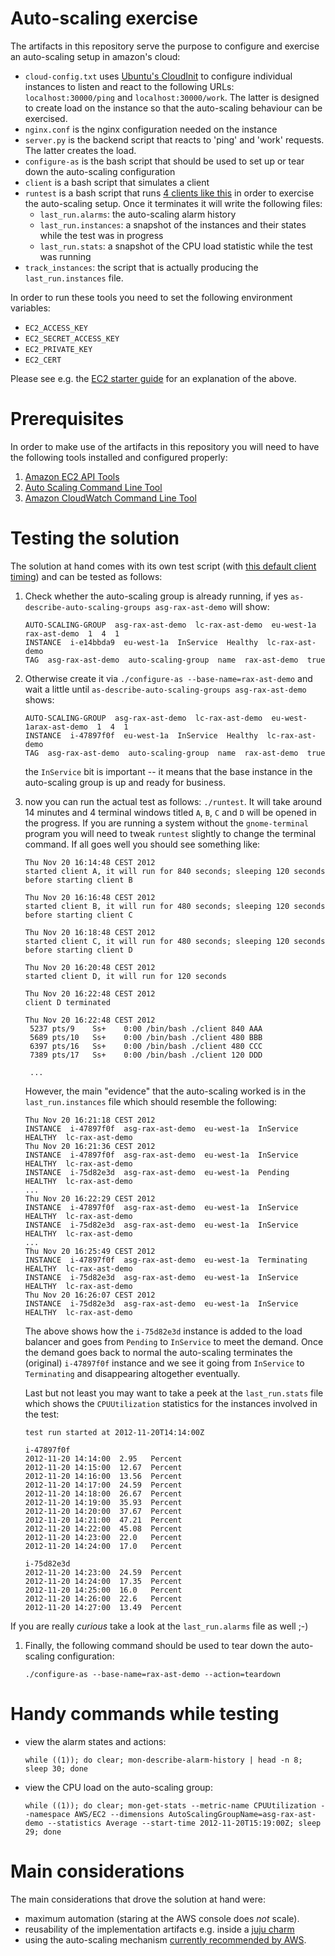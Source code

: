 # Auto-scaling exercise

The artifacts in this repository serve the purpose to configure and exercise an auto-scaling setup in amazon's cloud:

 - `cloud-config.txt` uses [Ubuntu's CloudInit](https://help.ubuntu.com/community/CloudInit) to configure individual instances to listen
   and react to the following URLs: `localhost:30000/ping` and
   `localhost:30000/work`. The latter is designed to create load on
   the instance so that the auto-scaling behaviour can be exercised.
  - `nginx.conf` is the nginx configuration needed on the instance
  - `server.py` is the backend script that reacts to 'ping' and 'work'
    requests. The latter creates the load.
 - `configure-as` is the bash script that should be used to set
    up or tear down the auto-scaling configuration
 - `client` is a bash script that simulates a client
 - `runtest` is a bash script that runs [4 clients like this](http://instagr.am/p/J5enj2LXJE/) in
   order to exercise the auto-scaling setup. Once it terminates it will
   write the following files:
   - `last_run.alarms`: the auto-scaling alarm history
   - `last_run.instances`: a snapshot of the instances and their states
     while the test was in progress
   - `last_run.stats`: a snapshot of the CPU load statistic while the test
     was running
 - `track_instances`: the script that is actually producing the
   `last_run.instances` file.

In order to run these tools you need to set the following environment variables:

 - `EC2_ACCESS_KEY`
 - `EC2_SECRET_ACCESS_KEY`
 - `EC2_PRIVATE_KEY`
 - `EC2_CERT`

Please see e.g. the [EC2 starter guide](https://help.ubuntu.com/community/EC2StartersGuide) for an explanation of the above.

# Prerequisites
In order to make use of the artifacts in this repository you will need
to have the following tools installed and configured properly:
 1. [Amazon EC2 API Tools](http://aws.amazon.com/developertools/351)
 1. [Auto Scaling Command Line Tool](http://aws.amazon.com/developertools/2535)
 1. [Amazon CloudWatch Command Line Tool](http://aws.amazon.com/developertools/2534)

# Testing the solution

The solution at hand comes with its own test script (with [this default client timing](http://instagr.am/p/J5enj2LXJE/)) and can be tested as follows:

 1. Check whether the auto-scaling group is already running, if yes `as-describe-auto-scaling-groups asg-rax-ast-demo` will show:
    <pre><code>AUTO-SCALING-GROUP  asg-rax-ast-demo  lc-rax-ast-demo  eu-west-1a  rax-ast-demo  1  4  1
    INSTANCE  i-e14bbda9  eu-west-1a  InService  Healthy  lc-rax-ast-demo
    TAG  asg-rax-ast-demo  auto-scaling-group  name  rax-ast-demo  true
    </code></pre>

 1. Otherwise create it via `./configure-as --base-name=rax-ast-demo` and
    wait a little until `as-describe-auto-scaling-groups asg-rax-ast-demo` shows:
        
    <pre><code>AUTO-SCALING-GROUP  asg-rax-ast-demo  lc-rax-ast-demo  eu-west-1arax-ast-demo  1  4  1
	INSTANCE  i-47897f0f  eu-west-1a  InService  Healthy  lc-rax-ast-demo
	TAG  asg-rax-ast-demo  auto-scaling-group  name  rax-ast-demo  true
    </code></pre>

    the `InService` bit is important -- it means that the base instance
    in the auto-scaling group is up and ready for business.
 1. now you can run the actual test as follows: `./runtest`. It will take around 14 minutes and 4 terminal windows titled `A`, `B`, `C` and `D` will be opened in the progress. If you are running a system without the `gnome-terminal` program you will need to tweak `runtest` slightly to change the terminal command.
    If all goes well you should see something like:

    <pre><code>Thu Nov 20 16:14:48 CEST 2012
    started client A, it will run for 840 seconds; sleeping 120 seconds before starting client B

    Thu Nov 20 16:16:48 CEST 2012
    started client B, it will run for 480 seconds; sleeping 120 seconds before starting client C

    Thu Nov 20 16:18:48 CEST 2012
    started client C, it will run for 480 seconds; sleeping 120 seconds before starting client D

    Thu Nov 20 16:20:48 CEST 2012
    started client D, it will run for 120 seconds

    Thu Nov 20 16:22:48 CEST 2012
    client D terminated

    Thu Nov 20 16:22:48 CEST 2012
     5237 pts/9    Ss+    0:00 /bin/bash ./client 840 AAA
     5689 pts/10   Ss+    0:00 /bin/bash ./client 480 BBB
     6397 pts/16   Ss+    0:00 /bin/bash ./client 480 CCC
     7389 pts/17   Ss+    0:00 /bin/bash ./client 120 DDD

     ...
    </code></pre>
    However, the main "evidence" that the auto-scaling worked is in the `last_run.instances` file which should resemble the following:

    <pre><code>Thu Nov 20 16:21:18 CEST 2012
    INSTANCE  i-47897f0f  asg-rax-ast-demo  eu-west-1a  InService  HEALTHY  lc-rax-ast-demo
    Thu Nov 20 16:21:36 CEST 2012
    INSTANCE  i-47897f0f  asg-rax-ast-demo  eu-west-1a  InService  HEALTHY  lc-rax-ast-demo
    INSTANCE  i-75d82e3d  asg-rax-ast-demo  eu-west-1a  Pending    HEALTHY  lc-rax-ast-demo
    ...
    Thu Nov 20 16:22:29 CEST 2012
    INSTANCE  i-47897f0f  asg-rax-ast-demo  eu-west-1a  InService  HEALTHY  lc-rax-ast-demo
    INSTANCE  i-75d82e3d  asg-rax-ast-demo  eu-west-1a  InService  HEALTHY  lc-rax-ast-demo
    ...
    Thu Nov 20 16:25:49 CEST 2012
    INSTANCE  i-47897f0f  asg-rax-ast-demo  eu-west-1a  Terminating  HEALTHY  lc-rax-ast-demo
    INSTANCE  i-75d82e3d  asg-rax-ast-demo  eu-west-1a  InService    HEALTHY  lc-rax-ast-demo
    Thu Nov 20 16:26:07 CEST 2012
    INSTANCE  i-75d82e3d  asg-rax-ast-demo  eu-west-1a  InService  HEALTHY  lc-rax-ast-demo
    </code></pre>
    The above shows how the `i-75d82e3d` instance is added to the load balancer and goes from `Pending` to `InService` to meet the demand. Once the demand goes back to normal the auto-scaling terminates the (original) `i-47897f0f` instance and we see it going from `InService` to `Terminating` and disappearing altogether eventually.

    Last but not least you may want to take a peek at the `last_run.stats` file  which shows the `CPUUtilization` statistics for the instances involved in the test:

    <pre><code>test run started at 2012-11-20T14:14:00Z

    i-47897f0f
    2012-11-20 14:14:00  2.95   Percent
    2012-11-20 14:15:00  12.67  Percent
    2012-11-20 14:16:00  13.56  Percent
    2012-11-20 14:17:00  24.59  Percent
    2012-11-20 14:18:00  26.67  Percent
    2012-11-20 14:19:00  35.93  Percent
    2012-11-20 14:20:00  37.67  Percent
    2012-11-20 14:21:00  47.21  Percent
    2012-11-20 14:22:00  45.08  Percent
    2012-11-20 14:23:00  22.0   Percent
    2012-11-20 14:24:00  17.0   Percent

    i-75d82e3d
    2012-11-20 14:23:00  24.59  Percent
    2012-11-20 14:24:00  17.35  Percent
    2012-11-20 14:25:00  16.0   Percent
    2012-11-20 14:26:00  22.6   Percent
    2012-11-20 14:27:00  13.49  Percent
    </code></pre>

   If you are really *curious* take a look at the `last_run.alarms` file
   as well ;-)

 1. Finally, the following command should be used to tear down the auto-scaling configuration:
 
    <pre><code>./configure-as --base-name=rax-ast-demo --action=teardown</code></pre>

# Handy commands while testing
 - view the alarm states and actions:
    <pre><code>while ((1)); do clear; mon-describe-alarm-history | head -n 8; sleep 30; done</code></pre>
 - view the CPU load on the auto-scaling group:
    <pre><code>while ((1)); do clear; mon-get-stats --metric-name CPUUtilization --namespace AWS/EC2 --dimensions AutoScalingGroupName=asg-rax-ast-demo --statistics Average --start-time 2012-11-20T15:19:00Z; sleep 29; done</code></pre>

# Main considerations

The main considerations that drove the solution at hand were:

 - maximum automation (staring at the AWS console does *not* scale).
 - reusability of the implementation artifacts e.g. inside a [juju charm](https://juju.ubuntu.com/)
 - using the auto-scaling mechanism [currently recommended by AWS](http://docs.amazonwebservices.com/AutoScaling/latest/DeveloperGuide/US_SetUpASLBApp.html).

